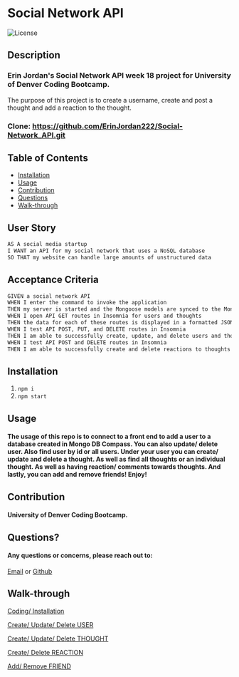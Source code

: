 # Social Network API

![License](https://img.shields.io/badge/License-MIT-blue.svg)

## Description
### Erin Jordan's Social Network API week 18 project for University of Denver Coding Bootcamp.

The purpose of this project is to create a username, create and post a thought and add a reaction to the thought.

### Clone: https://github.com/ErinJordan222/Social-Network_API.git

## Table of Contents
* [Installation](#installation)
* [Usage](#usage)
* [Contribution](#contribution)
* [Questions](#questions)
* [Walk-through](#walkthrough)

## User Story
```md
AS A social media startup
I WANT an API for my social network that uses a NoSQL database
SO THAT my website can handle large amounts of unstructured data
```

## Acceptance Criteria

```md
GIVEN a social network API
WHEN I enter the command to invoke the application
THEN my server is started and the Mongoose models are synced to the MongoDB database
WHEN I open API GET routes in Insomnia for users and thoughts
THEN the data for each of these routes is displayed in a formatted JSON
WHEN I test API POST, PUT, and DELETE routes in Insomnia
THEN I am able to successfully create, update, and delete users and thoughts in my database
WHEN I test API POST and DELETE routes in Insomnia
THEN I am able to successfully create and delete reactions to thoughts and add and remove friends to a user’s friend list
```

## Installation
1. ```npm i```
2. ```npm start```

## Usage
#### The usage of this repo is to connect to a front end to add a user to a database created in Mongo DB Compass. You can also update/ delete user. Also find user by id or all users. Under your user you can create/ update and delete a thought. As well as find all thoughts or an individual thought. As well as having reaction/ comments towards thoughts. And lastly, you can add and remove friends! Enjoy!

## Contribution
#### University of Denver Coding Bootcamp.

## Questions?
#### Any questions or concerns, please reach out to:
<a href="https://erinjordan2790@gmail.com">Email</a> or <a href="https://github.com/ErinJordan222">Github</a>

## Walk-through

<a href="https://youtu.be/25TZ2uDNcTw">Coding/ Installation</a>

<a href="https://www.youtube.com/watch?v=JB_buimTPIE">Create/ Update/ Delete USER</a>

<a href="https://www.youtube.com/watch?v=vjDuQbMkzTY">Create/ Update/ Delete THOUGHT</a>

<a href="https://youtu.be/kLhI1Mvm0Dw">Create/ Delete REACTION</a>

<a href="https://youtu.be/ANmMB-S39R8">Add/ Remove FRIEND</a>
